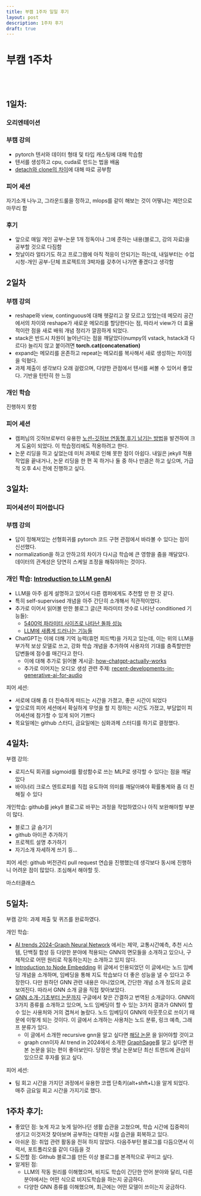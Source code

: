 ```yaml
---
title: 부캠 1주차 일일 후기
layout: post
description: 1주차 후기
draft: true
---
```



# 부캠 1주차
<br />
<br />

## 1일차:

### 오리엔테이션

### 부캠 강의

- pytorch 텐서와 데이터 형태 및 타입 캐스팅에 대해 학습함
- 텐서를 생성하고 cpu, cuda로 만드는 법을 배움
- [detach와 clone의 차이](https://hongl.tistory.com/363)에 대해 따로 공부함

### 피어 세션

자기소개 나누고, 그라운드룰을 정하고, mlops를 같이 해보는 것이 어떻냐는 제안으로 마무리 함

### 후기

- 앞으로 매일 개인 공부-논문 1개 정독이나 그에 준하는 내용(블로그, 강의 자료)을 공부할 것으로 다짐함
- 첫날이라 얼타기도 하고 프로그램에 아직 적응이 안되기는 하는데, 내일부터는 수업시청-개인 공부-단체 프로젝트의 3박자를 갖추어 나가면 좋겠다고 생각함

## 2일차

### 부캠 강의

- reshape와 view, continguous에 대해 헷갈리고 잘 모르고 있었는데 메모리 공간에서의 차이와 reshape가 새로운 메모리를 할당한다는 점, 따라서 view가 더 효율적이란 점을 새로 배워 개념 정리가 깔끔하게 되었다.
- stack은 반드시 차원이 늘어난다는 점을 깨달았다(numpy의 vstack, hstack과 다르다)
늘리지 않고 붙이려면 **torch.cat(concatenation)**
- expand는 메모리를 온존하고 repeat는 메모리를 복사해서 새로 생성하는 차이점을 익혔다.
- 과제 제출이 생각보다 오래 걸렸으며, 다양한 관점에서 텐서를 써볼 수 있어서 좋았다. 기반을 탄탄히 한 느낌

### 개인 학습

진행하지 못함

### 피어 세션

- 캠퍼님의 깃허브로부터 유용한 [노션-깃허브 연동형 후기 남기는 방법](https://jekyllrb-ko.github.io/)을 발견하여 크게 도움이 되었다. 이 학습정리에도 적용하려고 한다.
- 논문 리딩을 하고 싶었는데 미처 과제로 인해 못한 점이 아쉽다. 내일은 jekyll 적용 작업을 끝내거나, 논문 리딩을 한 편 꼭 하거나 둘 중 하나 만큼은 하고 싶으며, 가급적 오후 4시 전에 진행하고 싶다.

## 3일차:

### 피어세션이 피어씁니다

### 부캠 강의

- 답이 정해져있는 선형회귀를 pytorch 코드 구현 관점에서 바라볼 수 있다는 점이 신선했다.
- normalization을 하고 안하고의 차이가 다시금 학습에 큰 영향을 줌을 깨달았다. 데이터의 관계성은 당연히 스케일 조정을 해줘야하는 것이다.

### 개인 학습: [Introduction to LLM genAI](https://www.assemblyai.com/blog/introduction-large-language-models-generative-ai/)

- LLM을 아주 쉽게 설명하고 있어서 다른 캠퍼에게도 추천할 만 한 것 같다.
- 특히 self-supervised 개념을 아주 간단히 소개해서 직관적이었다.
- 추가로 이어서 읽어볼 만한 블로그 글(큰 파라미터 갯수로 나타난 conditioned 기능들):
    - [5400억 파라미터 사이즈로 나타난 돌파 성능](https://research.google/blog/pathways-language-model-palm-scaling-to-540-billion-parameters-for-breakthrough-performance/?ref=changelog.assemblyai.com)
    - [LLM에 새롭게 드러나는 기능들](https://www.assemblyai.com/blog/emergent-abilities-of-large-language-models/)
- ChatGPT는 이에 더해 기억 능력(휴먼 피드백)을 가지고 있는데, 이는 위의 LLM을 부가적 보상 모델로 쓰고, 강화 학습 개념을 추가하여 사용자의 기대를 충족할만한 답변들에 점수를 매긴다고 한다.
    - 이에 대해 추가로 읽어볼 게시글: [how-chatgpt-actually-works](https://www.assemblyai.com/blog/how-chatgpt-actually-works/)
    - 추가로 이어지는 오디오 생성 관련 주제: [recent-developments-in-generative-ai-for-audio](https://www.assemblyai.com/blog/recent-developments-in-generative-ai-for-audio/)

피어 세션:

- 서로에 대해 좀 더 친숙하게 떠드는 시간을 가졌고, 좋은 시간이 되었다
- 앞으로의 피어 세션에서 확실하게 무엇을 할 지 정하는 시간도 가졌고, 부담없이 피어세션에 참가할 수 있게 되어 기쁘다
- 목요일에는 github 스터디, 금요일에는 심화과제 스터디를 하기로 결정했다.

## 4일차:

부캠 강의:

- 로지스틱 회귀를 sigmoid를 활성함수로 쓰는 MLP로 생각할 수 있다는 점을 깨달았다
- 바이너리 크로스 엔트로피를 직접 유도하여 의미를 깨달아봐야 확률통계와 좀 더 친해질 수 있다

개인학습: github를 jekyll 블로그로 바꾸는 과정을 작업하였으나 아직 보완해야할 부분이 많다.

- 블로그 글 숨기기
- github 아이콘 추가하기
- 프로젝트 설명 추가하기
- 자기소개 자세하게 쓰기 등…

피어 세션: github 버전관리 pull request 연습을 진행했는데 생각보다 동시에 진행하니 어려운 점이 많았다. 조심해서 해야할 듯.

마스터클래스

## 5일차:

부캠 강의: 과제 제출 및 퀴즈를 완료하였다.

개인 학습:

- [AI trends 2024-Graph Neural Network](https://www.assemblyai.com/blog/ai-trends-graph-neural-networks/)
에서는 제약, 교통시간예측, 추천 시스템, 단백질 합성 등 다양한 분야에 적용되는 GNN의 면모들을 소개하고 있으나, 구체적으로 어떤 원리로 작동하는지는 소개하고 있지 않다.
- [Introduction to Node Embedding](https://memgraph.com/blog/introduction-to-node-embedding?ref=assemblyai.com)
위 글에서 인용되었던 이 글에서는 노드 임베딩 개념을 소개하며, 임베딩을 통해 지도 학습보다 더 좋은 성능을 낼 수 있다고 주장한다. 다만 원하던 GNN 관련 내용은 아니었으며, 간단한 개념 소개 정도의 글로 보여진다. 따라서 GNN 소개 글을 직접 찾아보았다.
- [GNN 소개-기초부터 논문까지](https://medium.com/watcha/gnn-%EC%86%8C%EA%B0%9C-%EA%B8%B0%EC%B4%88%EB%B6%80%ED%84%B0-%EB%85%BC%EB%AC%B8%EA%B9%8C%EC%A7%80-96567b783479)
구글에서 찾은 간결하고 번역된 소개글이다. GNN의 3가지 종류를 소개하고 있으며, 노드 임베딩이 할 수 있는 3가지 결과가 GNN이 할 수 있는 사용처와 거의 겹쳐서 놀랐다.
노드 임베딩이 GNN의 아웃풋으로 쓰이기 때문에 이렇게 되는 것이다. 이 글에서 소개하는 사용처는 노드 분류, 링크 예측, 그래프 분류가 있다.
    - 이 글에서 소개한 recursive gnn을 알고 싶다면 [해당 논문](https://ieeexplore.ieee.org/document/4700287) 을 읽어야할 것이고
    - graph cnn이자 AI trend in 2024에서 소개한 [GraphSage](https://arxiv.org/abs/1706.02216?ref=assemblyai.com)를 알고 싶다면 원본 논문을 읽는 편이 좋아보인다. 당장은 옛날 논문보단 최신 트렌드에 관심이 있으므로 후자를 읽고 싶다.

피어 세션:

- 팀 회고 시간을 가지던 과정에서 유용한 코랩 단축키(alt+shft+L)을 알게 되었다. 매주 금요일 회고 시간을 가지기로 했다.

## 1주차 후기:

- 좋았던 점: 늦게 자고 늦게 일어나던 생활 습관을 고쳤으며,
학습 시간에 집중력이 생기고 이것저것 찾아보며 공부하는 대학원 시절 습관을 회복하고 있다.
- 아쉬운 점: 취업 관련 활동을 전혀 하지 않았다.
다음주부턴 블로그를 다듬으면서 이력서, 포트폴리오를 같이 다듬을 것
- 도전할 점: Github 블로그를 만든 이상 블로그를 본격적으로 꾸미고 싶다.
- 알게된 점:
    - LLM의 작동 원리를 이해했으며, 비지도 학습이 간단한 언어 분야와 달리, 다른 분야에서는 어떤 식으로 비지도학습을 하는지 궁금하다.
    - 다양한 GNN 종류를 이해했으며, 최근에는 어떤 모델이 쓰이는지 궁금하다.

